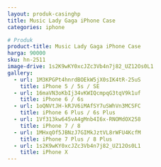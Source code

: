 ```yaml
---
layout: produk-casinghp
title: Music Lady Gaga iPhone Case
categories: iphone

# Produk
product-title: Music Lady Gaga iPhone Case
harga: 90000
sku: hn-2511
image-drive: 1s2K9wKY0xcJZc3Vb4n7j82_UZ12Os0L1
gallery:
  - url: 1M3KPGPt4hnrdBOEkW5jX0sIK4tR-25uS
    title: iPhone 5 / 5s / SE
  - url: 16maVN3oKbIj34vKWIQcmpqG3tqV9k1uf
    title: iPhone 6 / 6s
  - url: 1oQNVtJH-kRJV6iMAfSY7uSWhVn3MCSFC
    title: iPhone 6 Plus / 6s Plus
  - url: 1Vf313kw645vA4gMnb4I6x-RNOMdOX258
    title: iPhone 7 / 8
  - url: 1MHxqOf5JBNzJ7GIMkJztVL8rWFU4KcfM
    title: iPhone 7 Plus / 8 Plus
  - url: 1s2K9wKY0xcJZc3Vb4n7j82_UZ12Os0L1
    title: iPhone X
---
```

